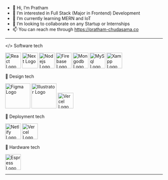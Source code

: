 - 👋 Hi, I’m Pratham
- 👀 I’m interested in Full Stack (Major in Frontend) Development
- 🌱 I’m currently learning MERN and IoT
- 💞️ I’m looking to collaborate on any Startup or Internships
- 📫 You can reach me through https://pratham-chudasama.co

---
</> Software tech

<img src="https://cdn.worldvectorlogo.com/logos/react-2.svg" alt="React Logo" width="50" height="50"/> <img src="https://cdn.worldvectorlogo.com/logos/next-js.svg" alt="Next Logo" width="50" height="50"/> <img src="https://cdn.worldvectorlogo.com/logos/nodejs-icon.svg" alt="Nodejs Logo" width="50" height="50"/> <img src="https://cdn.worldvectorlogo.com/logos/firebase-1.svg" alt="Firebase Logo" width="50" height="50"/> <img src="https://cdn.worldvectorlogo.com/logos/mongodb-icon-1.svg" alt="Mongodb Logo" width="50" height="50"/> <img src="https://cdn.worldvectorlogo.com/logos/mysql-6.svg" alt="MySql Logo" width="50" height="50"/> <img src="https://cdn.worldvectorlogo.com/logos/xampp.svg" alt="Xampp Logo" width="50" height="50"/>

🎨 Design tech

<img src="https://cdn.worldvectorlogo.com/logos/figma-5.svg" alt="Figma Logo" width="80" height="80"/> <img src="https://cdn.worldvectorlogo.com/logos/adobe-illustrator-cc-icon.svg" alt="Illustrator Logo" width="80" height="80"/> <img src="https://cdn.worldvectorlogo.com/logos/adobe-photoshop-2.svg" alt="Vercel Logo" width="50" height="50"/>

📡 Deployment tech

<img src="https://cdn.worldvectorlogo.com/logos/netlify.svg" alt="Netlify Logo" width="50" height="50"/> <img src="https://cdn.worldvectorlogo.com/logos/vercel.svg" alt="Vercel Logo" width="50" height="50"/>


🦾 Hardware tech

<img src="https://cdn.worldvectorlogo.com/logos/espressif-systems.svg" alt="Espress Logo" width="50" height="50"/>

---


<!---
PRATHAM1ST/PRATHAM1ST is a ✨ special ✨ repository because its `README.md` (this file) appears on your GitHub profile.
You can click the Preview link to take a look at your changes.
--->
